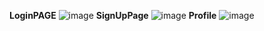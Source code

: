 **LoginPAGE**
![image](https://drive.google.com/file/d/1OtNO8_eIF-_bEMiBBZEydMcXnLuPDb_K/view?usp=sharing)
**SignUpPage**
![image](https://drive.google.com/file/d/1lBH8iWIkpJQQWp5dFeYRcbsoXHR_hdbq/view?usp=sharing)
**Profile**
![image](https://drive.google.com/file/d/1lBH8iWIkpJQQWp5dFeYRcbsoXHR_hdbq/view?usp=sharing)




